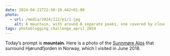 ```yaml
---
date: 2024-04-21T22:58:19.442+01:00
photo:
  - url: /media/2024/112/p1/1.jpg
    alt: A mountain, with around 6 separate peaks, one covered by cloud and with increasing foliage towards the bottom.
tags: photoblogging_challenge_april_2024
---
```


Today’s prompt is **mountain**. Here is a photo of the [Sunnmøre Alps](https://en.wikipedia.org/wiki/Sunnmørsalpane) that surround Hjørundfjorden in Norway, which I visited in June 2018.
